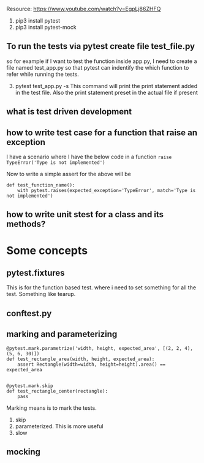 Resource: https://www.youtube.com/watch?v=EgpLj86ZHFQ


1. pip3 install pytest
2. pip3 install pytest-mock


## To run the tests via pytest create file test_file.py
so for example if I want to test the function inside app.py, I need to create a file named test_app.py so that 
pytest can indentify the which function to refer while running the tests.

3.  pytest test_app.py -s 
   This command will print the print statement added in the test file. Also the print statement preset in the actual file if present

## what is test driven development

## how to write test case for a function that raise an exception
I have a scenario where I have the below code in a function
`raise TypeError('Type is not implemented')`

Now to write a simple assert for the above will be
```angular2html
def test_function_name():
    with pytest.raises(expected_exception='TypeError', match='Type is not implemented')
```

## how to write unit stest for a  class and its methods?

# Some concepts

## pytest.fixtures
This is for the function based test. where i need to set something for all the test. Something like tearup.


## conftest.py


## marking and parameterizing
```
@pytest.mark.parametrize('width, height, expected_area', [(2, 2, 4), (5, 6, 30)])
def test_rectangle_area(width, height, expected_area):
    assert Rectangle(width=width, height=height).area() == expected_area


@pytest.mark.skip
def test_rectangle_center(rectangle):
    pass
```

Marking means is to mark the tests.
1. skip
2. parameterized. This is more useful
3. slow

## mocking

